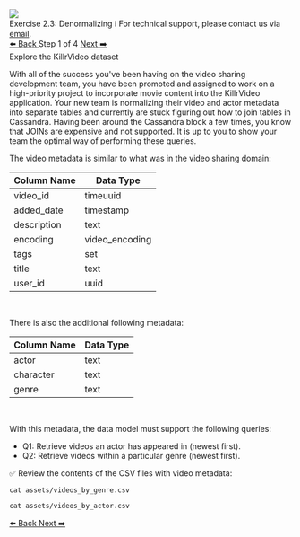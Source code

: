 <!-- TOP -->
<div class="top">
  <img class="scenario-academy-logo" src="https://datastax-academy.github.io/katapod-shared-assets/images/ds-academy-2023.svg" />
  <div class="scenario-title-section">
    <span class="scenario-title">Exercise 2.3: Denormalizing</span>
    <span class="scenario-subtitle">ℹ️ For technical support, please contact us via <a href="mailto:academy@datastax.com">email</a>.</span>
  </div>
</div>


<!-- NAVIGATION -->
<div id="navigation-top" class="navigation-top">
 <a href='command:katapod.loadPage?[{"step":"intro"}]'
   class="btn btn-dark navigation-top-left">⬅️ Back
 </a>
<span class="step-count"> Step 1 of 4</span>
 <a href='command:katapod.loadPage?[{"step":"step2-cassandra"}]' 
    class="btn btn-dark navigation-top-right">Next ➡️
  </a>
</div>

<!-- CONTENT -->

<div class="step-title">Explore the KillrVideo dataset</div>

With all of the success you've been having on the video sharing development team, you have been promoted and assigned to work on a high-priority project to incorporate movie content into the KillrVideo application.
Your new team is normalizing their video and actor metadata into separate tables and currently are stuck figuring out how to join tables in Cassandra. Having been around the Cassandra block a few times, you know that JOINs are expensive and not supported. It is up to you to show your team the optimal way of performing these queries.

The video metadata is similar to what was in the video sharing domain:

| Column Name      | Data Type |
|------------------|-----------|
| video_id         | timeuuid  |
| added_date       | timestamp |
| description      | text      |
| encoding         | video_encoding |
| tags             | set<text> |
| title            | text      |
| user_id          | uuid      |

<br/>

There is also the additional following metadata:

| Column Name      | Data Type |
|------------------|-----------|
| actor            | text      |
| character        | text      |
| genre            | text      |

<br/>

With this metadata, the data model must support the following queries:
* Q1: Retrieve videos an actor has appeared in (newest first).
* Q2: Retrieve videos within a particular genre (newest first).


✅ Review the contents of the CSV files with video metadata:
```
cat assets/videos_by_genre.csv
```

```
cat assets/videos_by_actor.csv
```

<!-- NAVIGATION -->
<div id="navigation-bottom" class="navigation-bottom">
 <a href='command:katapod.loadPage?[{"step":"intro"}]'
   class="btn btn-dark navigation-bottom-left">⬅️ Back
 </a>
 <a href='command:katapod.loadPage?[{"step":"step2-cassandra"}]'
    class="btn btn-dark navigation-bottom-right">Next ➡️
  </a>
</div>
